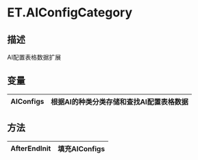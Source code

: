 # ET.AIConfigCategory

## 描述

AI配置表格数据扩展

## 变量

| AIConfigs | 根据AI的种类分类存储和查找AI配置表格数据 |
| --------- | ---------------------- |

## 方法

| AfterEndInit | 填充AIConfigs |
| ------------ | --------------------------------------- |
